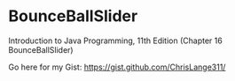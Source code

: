 # BounceBallSlider
Introduction to Java Programming, 11th Edition (Chapter 16 BounceBallSlider)

Go here for my Gist:
https://gist.github.com/ChrisLange311/
